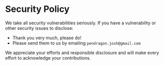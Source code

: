 # Security Policy

We take all security vulnerabilities seriously.
If you have a vulnerability or other security issues to disclose:

- Thank you very much, please do!
- Please send them to us by emailing `pendragon.josh@gmail.com`

We appreciate your efforts and responsible disclosure and will make every effort to acknowledge your contributions.
